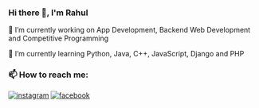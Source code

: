 ### Hi there 👋, I'm Rahul

🔭 I’m currently working on App Development, Backend Web Development and Competitive Programming  

🌱 I’m currently learning Python, Java, C++, JavaScript, Django and PHP

### 📫 How to reach me:

[![instagram](https://img.icons8.com/color/48/000000/instagram-new.png)](https://www.instagram.com/rahul_sudo/)
[![facebook](https://img.icons8.com/color/48/000000/facebook-new.png)](https://www.facebook.com/profile.php?id=100056575987844)

<!--
**rahulsingh-20/rahulsingh-20** is a ✨ _special_ ✨ repository because its `README.md` (this file) appears on your GitHub profile.

Here are some ideas to get you started:

- 🔭 I’m currently working on ...
- 🌱 I’m currently learning ...
- 👯 I’m looking to collaborate on ...
- 🤔 I’m looking for help with ...
- 💬 Ask me about ...
- 📫 How to reach me: ...
- 😄 Pronouns: ...
- ⚡ Fun fact: ...
-->
